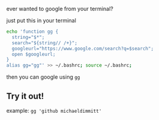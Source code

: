 ever wanted to google from your terminal?

just put this in your terminal
```bash
echo 'function gg {
  string="$*";
  search="${string// /+}";
  googleurl="https://www.google.com/search?q=$search";
  open $googleurl;
}
alias gg="gg"' >> ~/.bashrc; source ~/.bashrc;
```

then you can google using `gg` <whatever you want here seperated by spaces.>

## Try it out!
example: `gg 'github michaeldimmitt'`

